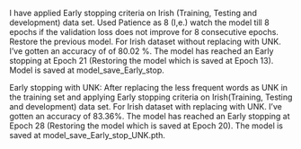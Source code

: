  I have applied Early stopping criteria on Irish (Training, Testing and
development) data set. Used Patience as 8 (I,e.) watch the model till 8 epochs if the validation loss does
not improve for 8 consecutive epochs. Restore the previous model.
For Irish dataset without replacing with UNK. I’ve gotten an accuracy of of 80.02 %. The model has
reached an Early stopping at Epoch 21 (Restoring the model which is saved at Epoch 13).
Model is saved at model_save_Early_stop.



Early stopping with UNK: After replacing the less frequent words as UNK in the training set and
applying Early stopping criteria on Irish(Training, Testing and development) data set.
For Irish dataset with replacing with UNK. I’ve gotten an accuracy of 83.36%. The model has reached an
Early stopping at Epoch 28 (Restoring the model which is saved at Epoch 20).
The model is saved at model_save_Early_stop_UNK.pth.
